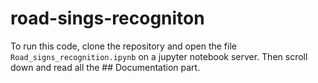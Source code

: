 # road-sings-recogniton

To run this code, clone the repository and open the file `Road_signs_recognition.ipynb` on a jupyter notebook server. Then scroll down and read all the ## Documentation part.
